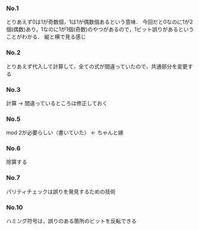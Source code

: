 ### No.1
とりあえず0は1が奇数個，1は1が偶数個あるという意味．
今回だと0なのに1が2個(偶数)あり，1なのに1が1個(奇数)のやつがあるので，1ビット誤りがあるということがわかる．
縦と横で見る感じ

### No.2
とりあえず代入して計算して，全ての式が間違っていたので，共通部分を変更する

### No.3
計算 -> 間違っているところは修正しておく

### No.5
mod 2が必要らしい（書いていた） <- ちゃんと嫁

### No.6
除算する

### No.7
パリティチェックは誤りを発見するための技術

### No.10
ハミング符号は，誤りのある箇所のビットを反転できる


